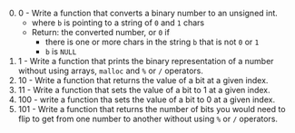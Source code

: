 0. 0 - Write a function that converts a binary number to an unsigned int.
	* where `b` is pointing to a string of `0` and `1` chars
	* Return: the converted number, or `0` if
		* there is one or more chars in the string `b` that is not `0` or `1`
		* `b` is `NULL`
1. 1 - Write a function that prints the binary representation of a number without using arrays, `malloc` and `%` or `/` operators.
2. 10 - Write a function that returns the value of a bit at a given index.
3. 11 - Write a function that sets the value of a bit to 1 at a given index.
4. 100 - write a function tha sets the value of a bit to 0 at a given index.
5. 101 - Write a function that returns the number of bits you would need to flip to get from one number to another without using `%` or `/` operators.
